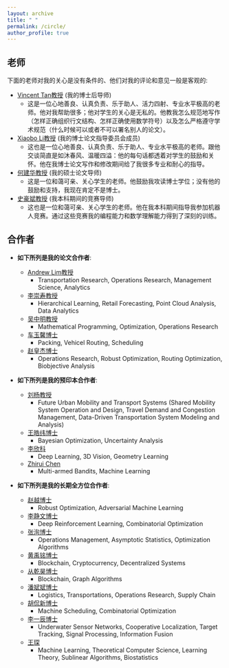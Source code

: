```yaml
---
layout: archive
title: " "
permalink: /circle/
author_profile: true
---
```


## 老师

<html><body>
<p align="justify">
下面的老师对我的关心是没有条件的、他们对我的评论和意见一般是客观的:
</p>
</body></html>

  * [Vincent Tan教授](https://vyftan.github.io/) (我的博士后导师)
    + 这是一位心地善良、认真负责、乐于助人、活力四射、专业水平极高的老师。他对我帮助很多；他对学生的关心是无私的。他教我怎么规范地写作（怎样正确组织行文结构、怎样正确使用数学符号）以及怎么严格遵守学术规范（什么时候可以或者不可以署名别人的论文）。
  * [Xiaobo Li教授](https://cde.nus.edu.sg/isem/staff/li-xiaobo/) (我的博士论文指导委员会成员)
    + 这也是一位心地善良、认真负责、乐于助人、专业水平极高的老师。跟他交谈简直是如沐春风、温暖四溢：他的每句话都透着对学生的鼓励和关怀。他在我博士论文写作和修改期间给了我很多专业和耐心的指导。
  * [何建华教授](https://teacher.nwpu.edu.cn/j82zf0vfmf50835d3461429868736702.html) (我的硕士论文导师)
    + 这是一位和蔼可亲、关心学生的老师。他鼓励我攻读博士学位；没有他的鼓励和支持，我现在肯定不是博士。
  * [史豪斌教授](https://teacher.nwpu.edu.cn/shihaobin.html) (我本科期间的竞赛导师)
    + 这也是一位和蔼可亲、关心学生的老师。他在我本科期间指导我参加机器人竞赛。通过这些竞赛我的编程能力和数学理解能力得到了深刻的训练。

## 合作者
+ __如下所列是我的论文合作者__:
  * [Andrew Lim教授](https://scholar.google.com/citations?user=iDEgcFQAAAAJ&hl=en)
    - Transportation Research, Operations Research, Management Science, Analytics
  * [李崇寿教授](https://scholar.google.com/citations?user=pQsr70EAAAAJ&hl=en)
    - Hierarchical Learning, Retail Forecasting, Point Cloud Analysis, Data Analytics
  * [吴中明教授](https://scholar.google.com/citations?user=XaPAeGsAAAAJ&hl=en)
    - Mathematical Programming, Optimization, Operations Research
  * [车玉馨博士](https://scholar.google.com.sg/citations?user=Cj8PVYYAAAAJ&hl=en)
    - Packing, Vehicel Routing, Scheduling
  * [赵皇杰博士](https://scholar.google.com/citations?user=IIf_h_8AAAAJ&hl=en)
    - Operations Research, Robust Optimization, Routing Optimization, Biobjective Analysis

+ __如下所列是我的预印本合作者__:
  * [刘杨教授](https://www.nuslumos.org/)
    - Future Urban Mobility and Transport Systems (Shared Mobility System Operation and Design, Travel Demand and Congestion Management, Data-Driven Transportation System Modeling and Analysis)
  * [王皓纬博士](https://scholar.google.com/citations?user=FJKQJywAAAAJ&hl=en)
    - Bayesian Optimization, Uncertainty Analysis
  * [李欣科](https://scholar.google.com/citations?user=l4LPBs0AAAAJ&hl=zh-CN)
    - Deep Learning, 3D Vision, Geometry Learning
  * [Zhirui Chen](https://scholar.google.com/citations?user=MMxA2qAAAAAJ&hl=en)
    - Multi-armed Bandits, Machine Learning

+ __如下所列是我的长期全方位合作者__:
  * [赵越博士](https://scholar.google.com/citations?user=CGSAYhcAAAAJ&hl=en)
    - Robust Optimization, Adversarial Machine Learning
  * [李静文博士](https://scholar.google.com.sg/citations?user=2nbigR8AAAAJ&hl=en)
    - Deep Reinforcement Learning, Combinatorial Optimization
  * [张洵博士](https://scholar.google.com/citations?user=hHphcVMAAAAJ&hl=en)
    - Operations Management, Asymptotic Statistics, Optimization Algorithms
  * [黄禹铭博士](https://scholar.google.com/citations?user=xv6lgqIAAAAJ&hl=en&oi=ao)
    - Blockchain, Cryptocurrency, Decentralized Systems
  * [从乾昊博士](https://scholar.google.com/citations?user=BoyWviYAAAAJ&hl=en)
    - Blockchain, Graph Algorithms
  * [潘斌斌博士](https://scholar.google.com/citations?user=fjOhMJoAAAAJ&hl=en)
    - Logistics, Transportations, Operations Research, Supply Chain
  * [胡侃新博士](https://scholar.google.com/citations?user=o_oWtloAAAAJ&hl=en)
    - Machine Scheduling, Combinatorial Optimization
  * [李一辰博士](https://scholar.google.com/citations?user=GglmcQQAAAAJ&hl=en&oi=ao)
    - Underwater Sensor Networks, Cooperative Localization, Target Tracking, Signal Processing, Information Fusion
  * [王琛](https://scholar.google.com/citations?user=DnrU0k0AAAAJ&hl=en)
    - Machine Learning, Theoretical Computer Science, Learning Theory, Sublinear Algorithms, Biostatistics
  
